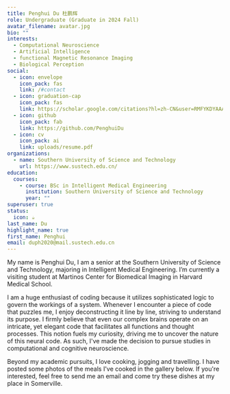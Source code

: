 ```yaml
---
title: Penghui Du 杜鹏辉
role: Undergraduate (Graduate in 2024 Fall)
avatar_filename: avatar.jpg
bio: ""
interests:
  - Computational Neuroscience
  - Artificial Intelligence
  - functional Magnetic Resonance Imaging
  - Biological Perception
social:
  - icon: envelope
    icon_pack: fas
    link: /#contact
  - icon: graduation-cap
    icon_pack: fas
    link: https://scholar.google.com/citations?hl=zh-CN&user=RMFYKDYAAAAJ
  - icon: github
    icon_pack: fab
    link: https://github.com/PenghuiDu
  - icon: cv
    icon_pack: ai
    link: uploads/resume.pdf
organizations:
  - name: Southern University of Science and Technology
    url: https://www.sustech.edu.cn/
education:
  courses:
    - course: BSc in Intelligent Medical Engineering
      institution: Southern University of Science and Technology
      year: ""
superuser: true
status:
  icon: ☕️
last_name: Du
highlight_name: true
first_name: Penghui
email: duph2020@mail.sustech.edu.cn
---
```

My name is Penghui Du, I am a senior at the Southern University of Science and Technology, majoring in Intelligent Medical Engineering. I’m currently a visiting student at Martinos Center for Biomedical Imaging in Harvard Medical School.

I am a huge enthusiast of coding because it utilizes sophisticated logic to govern the workings of a system. Whenever I encounter a piece of code that puzzles me, I enjoy deconstructing it line by line, striving to understand its purpose. I firmly believe that even our complex brains operate on an intricate, yet elegant code that facilitates all functions and thought processes. This notion fuels my curiosity, driving me to uncover the nature of this neural code. As such, I've made the decision to pursue studies in computational and cognitive neuroscience.

Beyond my academic pursuits, I love cooking, jogging and travelling. I have posted some photos of the meals I've cooked in the gallery below. If you're interested, feel free to send me an email and come try these dishes at my place in Somerville.
